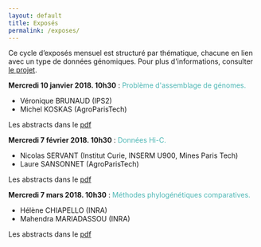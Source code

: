 ```yaml
---
layout: default
title: Exposés
permalink: /exposes/
---
```


Ce cycle d’exposés mensuel est structuré par thématique, chacune en lien avec un type de données génomiques. Pour plus d'informations, consulter [le projet](projet.md).

**Mercredi 10 janvier 2018. 10h30** : <span style="color:rgb(75, 182, 180)">Problème d'assemblage de génomes.</span>
- Véronique BRUNAUD (IPS2)
- Michel KOSKAS (AgroParisTech)

Les abstracts dans le [pdf](ABSTRACT/1_10janvier.pdf)

**Mercredi 7 février 2018. 10h30** : <span style="color:rgb(75, 182, 180)">Données Hi-C.</span>
- Nicolas SERVANT (Institut Curie, INSERM U900,  Mines Paris Tech)
- Laure SANSONNET (AgroParisTech)

Les abstracts dans le [pdf](ABSTRACT/2_7fevrier.pdf)

**Mercredi 7 mars 2018. 10h30** : <span style="color:rgb(75, 182, 180)">Méthodes phylogénétiques comparatives.</span>
- Hélène CHIAPELLO (INRA)
- Mahendra MARIADASSOU (INRA)

Les abstracts dans le [pdf](ABSTRACT/3_7mars.pdf)
